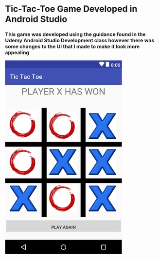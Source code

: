 # Tic-Tac-Toe Game Developed in Android Studio

### This game was developed using the guidance found in the Udemy Android Studio Development class however there was some changes to the UI that I made to make it look more appealing ###

<img src= "https://github.com/JeffGoodrich9791/Tic-Tac-Toe/blob/master/TTT.png" />

